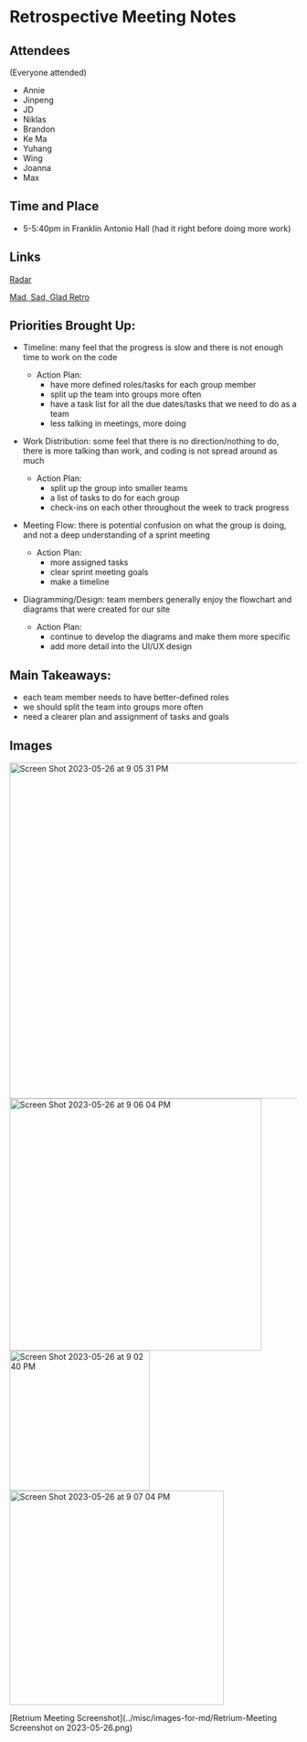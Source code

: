 # Retrospective Meeting Notes
## Attendees
(Everyone attended)
- Annie
- Jinpeng
- JD
- Niklas
- Brandon
- Ke Ma
- Yuhang 
- Wing
- Joanna
- Max

## Time and Place
- 5-5:40pm in Franklin Antonio Hall (had it right before doing more work)

## Links
[Radar](https://app.retrium.com/team-room/a8b81497-e97d-4526-8361-c244c63e5374?utm_campaign=team-room-invite&utm_content=link-invite&utm_invitedby=rrn%3Auser%3A42e7eb4b-03b4-4d79-ba45-80e6f477d54e&utm_medium=own-referral&utm_source=retrium)

[Mad, Sad, Glad Retro](https://app.retrium.com/team-room/862abf5a-f389-4853-8b41-c4b9c9c984aa?utm_campaign=team-room-invite&utm_content=link-invite&utm_invitedby=rrn%3Auser%3Ad8e29f8e-6f33-4d8b-b6e7-c9c641eca239&utm_medium=own-referral&utm_source=retrium)

## Priorities Brought Up:
- Timeline: many feel that the progress is slow and there is not enough time to work on the code
  - Action Plan:
    - have more defined roles/tasks for each group member
    - split up the team into groups more often
    - have a task list for all the due dates/tasks that we need to do as a team
    - less talking in meetings, more doing
- Work Distribution: some feel that there is no direction/nothing to do, there is more talking than work, and coding is not spread around as much
  - Action Plan:
    - split up the group into smaller teams
    - a list of tasks to do for each group
    - check-ins on each other throughout the week to track progress
- Meeting Flow: there is potential confusion on what the group is doing, and not a deep understanding of a sprint meeting
  - Action Plan:
    - more assigned tasks
    - clear sprint meeting goals
    - make a timeline

- Diagramming/Design: team members generally enjoy the flowchart and diagrams that were created for our site
  - Action Plan:
    -  continue to develop the diagrams and make them more specific
    -  add more detail into the UI/UX design

## Main Takeaways:
- each team member needs to have better-defined roles
- we should split the team into groups more often
- need a clearer plan and assignment of tasks and goals

## Images
<img width="588" alt="Screen Shot 2023-05-26 at 9 05 31 PM" src="https://github.com/cse110-sp23-group12/cse110-sp23-group12/assets/92075815/7819cedd-70da-4493-b773-7bf46d0b269f">

<img width="441" alt="Screen Shot 2023-05-26 at 9 06 04 PM" src="https://github.com/cse110-sp23-group12/cse110-sp23-group12/assets/92075815/9b408bbd-b36a-4758-b616-cb77d622aef5">

<img width="245" alt="Screen Shot 2023-05-26 at 9 02 40 PM" src="https://github.com/cse110-sp23-group12/cse110-sp23-group12/assets/92075815/8f0ba4df-1452-4102-ab73-8dbf01a34796">

<img width="375" alt="Screen Shot 2023-05-26 at 9 07 04 PM" src="https://github.com/cse110-sp23-group12/cse110-sp23-group12/assets/92075815/2e13c89b-7de3-4edf-991c-6fc0dd981c7e">

[Retrium Meeting Screenshot](../misc/images-for-md/Retrium-Meeting Screenshot on 2023-05-26.png)



